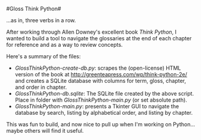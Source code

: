 #Gloss Think Python#

...as in, three verbs in a row.

After working through Allen Downey's excellent book _Think Python_, I wanted to build a tool to navigate the glossaries at the end of each chapter for reference and as a way to review concepts.

Here's a summary of the files:

* _GlossThinkPython-create-db.py_: scrapes the (open-license) HTML version of the book at <http://greenteapress.com/wp/think-python-2e/> and creates a SQLite database with columns for term, gloss, chapter, and order in chapter.
* _GlossThinkPython-db.sqlite_: The SQLite file created by the above script. Place in folder with _GlossThinkPython-main.py_ (or set absolute path).
* _GlossThinkPython-main.py_: presents a Tkinter GUI to navigate the database by search, listing by alphabetical order, and listing by chapter.

This was fun to build, and now nice to pull up when I'm working on Python... maybe others will find it useful.
